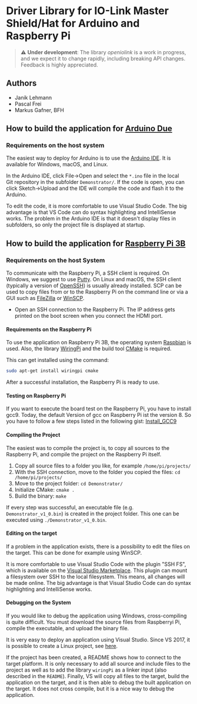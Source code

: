 # Driver Library for IO-Link Master Shield/Hat for Arduino and Raspberry&nbsp;Pi

> :warning: **Under development**:  The library *openiolink* is a work in progress, and we expect it to change rapidly, including breaking API changes. Feedback is highly appreciated.

## Authors

- Janik Lehmann
- Pascal Frei
- Markus Gafner, BFH

## How to build the application for [Arduino Due](https://store.arduino.cc/arduino-due)

### Requirements on the host system

The easiest way to deploy for Arduino is to use the [Arduino&nbsp;IDE]( https://www.arduino.cc/en/Main/Software). It is available for Windows, macOS, and Linux.

In the Arduino IDE, click File->Open and select the `*.ino` file in the local Git repository in the subfolder `Demonstrator/`. If the code is open, you can click Sketch->Upload and the IDE will compile the code and flash it to the Arduino.

To edit the code, it is more comfortable to use Visual&nbsp;Studio&nbsp;Code. The big advantage is that VS&nbsp;Code can do syntax highlighting and IntelliSense works. The problem in the Arduino&nbsp;IDE is that it doesn't display files in subfolders, so only the project file is displayed at startup.


## How to build the application for [Raspberry Pi 3B](https://www.raspberrypi.org/products/raspberry-pi-3-model-b/)


### Requirements on the host System

To communicate with the Raspberry&nbsp;Pi, a SSH&nbsp;client is required. On Windows, we suggest to use [Putty](https://putty.org/). On Linux and macOS, the SSH&nbsp;client (typically a version of [OpenSSH](https://www.openssh.com/)) is usually already installed.
SCP can be used to copy files from or to the Raspberry Pi on the command line or via a GUI such as [FileZilla](https://filezilla-project.org/) or [WinSCP](https://winscp.net/eng/index.php).

- Open an SSH&nbsp;connection to the Raspberry&nbsp;Pi. The IP&nbsp;address gets printed on the boot screen when you connect the HDMI&nbsp;port.


#### Requirements on the Raspberry&nbsp;Pi

To use the application on Raspberry&nbsp;Pi&nbsp;3B, the operating system [Raspbian](http://raspbian.org) is used. Also, the library [WiringPi](http://wiringpi.com) and the build tool [CMake](https://cmake.org) is required.

This can get installed using the command:
```bash
sudo apt-get install wiringpi cmake
```

After a successful installation, the Raspberry&nbsp;Pi is ready to use.


#### Testing on Raspberry Pi

If you want to execute the board test on the Raspberry Pi, you have to install gcc9. Today, the default Version of gcc on Raspberry Pi ist the version 8. So you have to follow a few steps listed in the following gist: [Install_GCC9](https://gist.github.com/sol-prog/95e4e7e3674ac819179acf33172de8a9)


#### Compiling the Project

The easiest was to compile the project is, to copy all sources to the Raspberry&nbsp;Pi, and compile the project on the Raspberry&nbsp;Pi itself.

1. Copy all source files to a folder you like, for example `/home/pi/projects/`
2. With the SSH&nbsp;connection, move to the folder you copied the files: `cd /home/pi/projects/`
3. Move to the project folder: `cd Demonstrator/`
4. Initialize CMake: `cmake .`
5. Build the binary: `make`

If every step was successful, an executable file (e.g. `Demonstrator_v1_0.bin`) is created in the project folder. This one can be executed using `./Demonstrator_v1_0.bin`.


#### Editing on the target

If a problem in the application exists, there is a possibility to edit the files on the target. This can be done for example using WinSCP.

It is more comfortable to use Visual Studio Code with the plugin "SSH FS", which is available on the [Visual Studio Marketplace](https://marketplace.visualstudio.com/items?itemName=Kelvin.vscode-sshfs). This plugin can mount a filesystem over SSH to the local filesystem. This means, all changes will be made online. The big advantage is that Visual Studio Code can do syntax highlighting and IntelliSense works.


#### Debugging on the System

If you would like to debug the application using Windows, cross-compiling is quite difficult. You must download the source files from Raspberryi&nbsp;Pi, compile the executable, and upload the binary file.

It is very easy to deploy an application using Visual&nbsp;Studio. Since VS&nbsp;2017, it is possible to create a Linux project, see [here](https://docs.microsoft.com/en-us/cpp/linux/create-a-new-linux-project?view=vs-2019).

If the project has been created, a README shows how to connect to the target platform. It is only necessary to add all source and include files to the project as well as to add the library `wiringPi` as a linker input (also described in the `README`). Finally, VS will copy all files to the target, build the application on the target, and it is then able to debug the built application on the target. It does not cross compile, but it is a nice way to debug the application.

